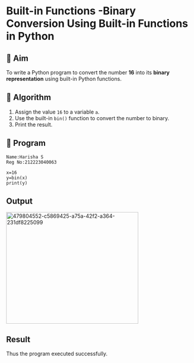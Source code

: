 # Built-in Functions -Binary Conversion Using Built-in Functions in Python

## 🎯 Aim
To write a Python program to convert the number **16** into its **binary representation** using built-in Python functions.

## 🧠 Algorithm
1. Assign the value `16` to a variable `a`.
2. Use the built-in `bin()` function to convert the number to binary.
3. Print the result.

## 🧾 Program
```
Name:Harisha S
Reg No:212223040063
```
```
x=16
y=bin(x)
print(y)

```
## Output
<img width="356" height="300" alt="479804552-c5869425-a75a-42f2-a364-231df8225099" src="https://github.com/user-attachments/assets/bcd6be27-d8b1-4497-830f-2c16904c7b35" />

## Result
Thus the program executed successfully.
